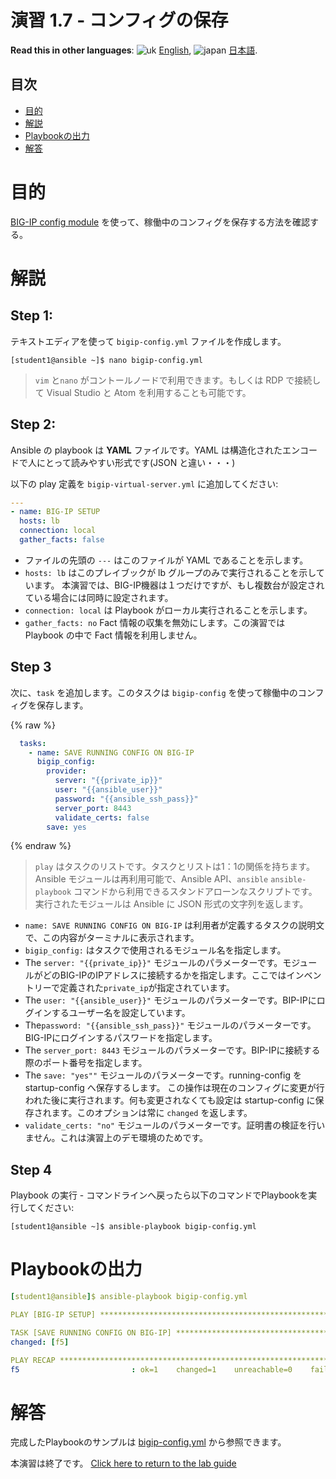 # 演習 1.7 - コンフィグの保存

**Read this in other languages**: ![uk](../../../images/uk.png) [English](README.md),  ![japan](../../../images/japan.png) [日本語](README.ja.md).

## 目次

- [目的](#目的)
- [解説](#解説)
- [Playbookの出力](#playbookの出力)
- [解答](#解答)

# 目的

[BIG-IP config module](https://docs.ansible.com/ansible/latest/modules/bigip_config_module.html) を使って、稼働中のコンフィグを保存する方法を確認する。

# 解説

## Step 1:

テキストエディアを使って `bigip-config.yml` ファイルを作成します。

```
[student1@ansible ~]$ nano bigip-config.yml
```

>`vim` と`nano` がコントールノードで利用できます。もしくは RDP で接続して Visual Studio と Atom を利用することも可能です。

## Step 2:

Ansible の playbook は **YAML** ファイルです。YAML は構造化されたエンコードで人にとって読みやすい形式です(JSON と違い・・・)

以下の play 定義を `bigip-virtual-server.yml` に追加してください:

``` yaml
---
- name: BIG-IP SETUP
  hosts: lb
  connection: local
  gather_facts: false
```

- ファイルの先頭の `---` はこのファイルが YAML であることを示します。
- `hosts: lb` はこのプレイブックが lb グループのみで実行されることを示しています。 本演習では、BIG-IP機器は１つだけですが、もし複数台が設定されている場合には同時に設定されます。
- `connection: local` は Playbook がローカル実行されることを示します。
- `gather_facts: no` Fact 情報の収集を無効にします。この演習では Playbook の中で Fact 情報を利用しません。

## Step 3

次に、`task` を追加します。このタスクは `bigip-config` を使って稼働中のコンフィグを保存します。

{% raw %}
``` yaml
  tasks:
    - name: SAVE RUNNING CONFIG ON BIG-IP
      bigip_config:
        provider:
          server: "{{private_ip}}"
          user: "{{ansible_user}}"
          password: "{{ansible_ssh_pass}}"
          server_port: 8443
          validate_certs: false
        save: yes
```
{% endraw %}


>`play` はタスクのリストです。タスクとリストは1：1の関係を持ちます。Ansible モジュールは再利用可能で、Ansible API、`ansible` `ansible-playbook` コマンドから利用できるスタンドアローンなスクリプトです。実行されたモジュールは Ansible に JSON 形式の文字列を返します。

- `name: SAVE RUNNING CONFIG ON BIG-IP` は利用者が定義するタスクの説明文で、この内容がターミナルに表示されます。
- `bigip_config:` はタスクで使用されるモジュール名を指定します。
- The `server: "{{private_ip}}"` モジュールのパラメーターです。モジュールがどのBIG-IPのIPアドレスに接続するかを指定します。ここではインベントリーで定義された`private_ip`が指定されています。
- The `user: "{{ansible_user}}"` モジュールのパラメーターです。BIP-IPにログインするユーザー名を設定しています。
- The`password: "{{ansible_ssh_pass}}"` モジュールのパラメーターです。BIG-IPにログインするパスワードを指定します。
- The `server_port: 8443` モジュールのパラメーターです。BIP-IPに接続する際のポート番号を指定します。
- The `save: "yes""` モジュールのパラメーターです。running-config を startup-config へ保存するします。
  この操作は現在のコンフィグに変更が行われた後に実行されます。何も変更されなくても設定は startup-config に保存されます。このオプションは常に `changed` を返します。
- `validate_certs: "no"` モジュールのパラメーターです。証明書の検証を行いません。これは演習上のデモ環境のためです。

## Step 4

Playbook の実行 - コマンドラインへ戻ったら以下のコマンドでPlaybookを実行してください:

```
[student1@ansible ~]$ ansible-playbook bigip-config.yml
```

# Playbookの出力

```yaml
[student1@ansible]$ ansible-playbook bigip-config.yml

PLAY [BIG-IP SETUP] ************************************************************************************************************************

TASK [SAVE RUNNING CONFIG ON BIG-IP] ************************************************************************************************************************
changed: [f5]

PLAY RECAP *************************************************************************************************************
f5                         : ok=1    changed=1    unreachable=0    failed=0
```

# 解答

完成したPlaybookのサンプルは [bigip-config.yml](./bigip-config.yml) から参照できます。

本演習は終了です。   [Click here to return to the lab guide](../README.ja.md)
